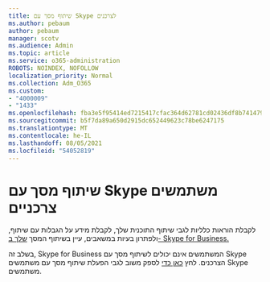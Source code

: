```yaml
---
title: שיתוף מסך עם Skype לצרכנים
ms.author: pebaum
author: pebaum
manager: scotv
ms.audience: Admin
ms.topic: article
ms.service: o365-administration
ROBOTS: NOINDEX, NOFOLLOW
localization_priority: Normal
ms.collection: Adm_O365
ms.custom:
- "4000009"
- "1433"
ms.openlocfilehash: fba3e5f95414ed7215417cfac364d62781cd02436df8b741479d136a606df757
ms.sourcegitcommit: b5f7da89a650d2915dc652449623c78be6247175
ms.translationtype: MT
ms.contentlocale: he-IL
ms.lasthandoff: 08/05/2021
ms.locfileid: "54052819"
---
```

# <a name="screen-sharing-with-skype-consumer-users"></a>שיתוף מסך עם Skype משתמשים צרכניים

לקבלת הוראות כלליות לגבי שיתוף התוכנית שלך, לקבלת מידע על הגבלות עם שיתוף, ולפתרון בעיות במשאבים, עיין בשיתוף המסך [שלך ב- Skype for Business.](https://support.microsoft.com/office/share-and-present-content-from-skype-meetings-app-skype-for-business-web-app-234b0c06-a88d-4707-904c-4fd6c571fc01)  

בשלב זה, Skype for Business המשתמשים אינם יכולים לשיתוף מסך עם Skype הצרכנים. לחץ [כאן כדי](https://www.skypefeedback.com/forums/299913-generally-available/suggestions/12335259-enable-screen-sharing-to-consumer-skype-users) לספק משוב לגבי הפעלת שיתוף מסך עם משתמשים Skype משתמשים. 